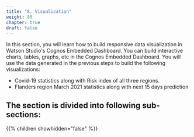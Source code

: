 ```yaml
---
title: "8. Visualization"
weight: 80
chapter: true
draft: false
---
```


In this section, you will learn how to build responsive data visualization in Watson Studio's Cognos Embedded Dashboard. You can build interactive charts, tables, graphs, etc in the Cognos Embedded Dashboard. You will use the data generated in the previous steps to build the following visualizations:

- Covid-19 statistics along with Risk index of all three regions.
- Flanders region March 2021 statistics along with next 15 days prediction

## The section is divided into following sub-sections:
{{% children showhidden="false" %}}
